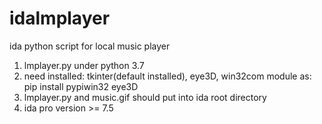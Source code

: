 # idalmplayer
ida python script for local music player
1. lmplayer.py under python 3.7
2. need installed: tkinter(default installed), eye3D, win32com module  as: 
    pip install pypiwin32 eye3D
3. lmplayer.py and music.gif should put into ida root directory
4. ida pro version >= 7.5
